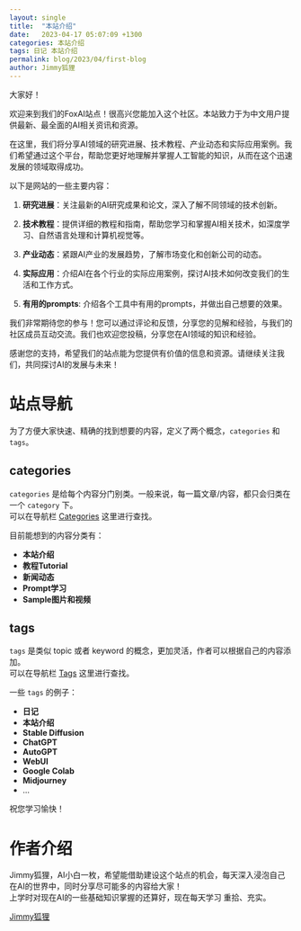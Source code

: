 ```yaml
---
layout: single
title:  "本站介绍"
date:   2023-04-17 05:07:09 +1300
categories: 本站介绍
tags: 日记 本站介绍
permalink: blog/2023/04/first-blog
author: Jimmy狐狸
---
```


大家好！

欢迎来到我们的FoxAI站点！很高兴您能加入这个社区。本站致力于为中文用户提供最新、最全面的AI相关资讯和资源。

在这里，我们将分享AI领域的研究进展、技术教程、产业动态和实际应用案例。我们希望通过这个平台，帮助您更好地理解并掌握人工智能的知识，从而在这个迅速发展的领域取得成功。


以下是网站的一些主要内容：

1. **研究进展**：关注最新的AI研究成果和论文，深入了解不同领域的技术创新。

2. **技术教程**：提供详细的教程和指南，帮助您学习和掌握AI相关技术，如深度学习、自然语言处理和计算机视觉等。

3. **产业动态**：紧跟AI产业的发展趋势，了解市场变化和创新公司的动态。

4. **实际应用**：介绍AI在各个行业的实际应用案例，探讨AI技术如何改变我们的生活和工作方式。
   
5. **有用的prompts**: 介绍各个工具中有用的prompts，并做出自己想要的效果。

我们非常期待您的参与！您可以通过评论和反馈，分享您的见解和经验，与我们的社区成员互动交流。我们也欢迎您投稿，分享您在AI领域的知识和经验。

感谢您的支持，希望我们的站点能为您提供有价值的信息和资源。请继续关注我们，共同探讨AI的发展与未来！

# 站点导航

为了方便大家快速、精确的找到想要的内容，定义了两个概念，`categories` 和 `tags`。

## categories

`categories` 是给每个内容分门别类。一般来说，每一篇文章/内容，都只会归类在一个 `category` 下。  
可以在导航栏 [Categories](/categories) 这里进行查找。

目前能想到的内容分类有：

- **本站介绍**
- **教程Tutorial**
- **新闻动态**
- **Prompt学习**
- **Sample图片和视频**

## tags

`tags` 是类似 topic 或者 keyword 的概念，更加灵活，作者可以根据自己的内容添加。  
可以在导航栏 [Tags](/tags) 这里进行查找。 

一些 `tags` 的例子：

- **日记**
- **本站介绍**
- **Stable Diffusion**
- **ChatGPT**
- **AutoGPT**
- **WebUI**
- **Google Colab**
- **Midjourney**
- ...

祝您学习愉快！

# 作者介绍

Jimmy狐狸，AI小白一枚，希望能借助建设这个站点的机会，每天深入浸泡自己在AI的世界中，同时分享尽可能多的内容给大家！  
上学时对现在AI的一些基础知识掌握的还算好，现在每天学习 重拾、充实。

[Jimmy狐狸](https://twitter.com/arkarnz)
